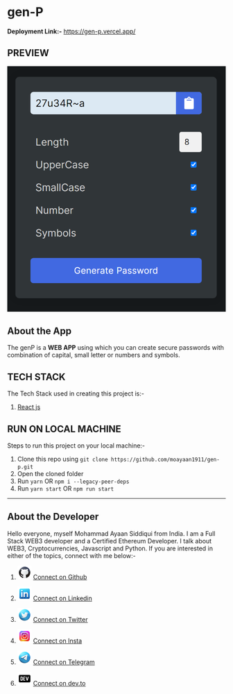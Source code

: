 # gen-P

**Deployment Link:-** https://gen-p.vercel.app/

## PREVIEW

![Alt text](public/preview.png "preview")

## About the App

The genP is a **WEB APP** using which you can create secure passwords with combination of capital, small letter or numbers and symbols.

## TECH STACK

The Tech Stack used in creating this project is:-

1.  [React js](https://reactjs.org/)

## RUN ON LOCAL MACHINE

Steps to run this project on your local machine:-

1. Clone this repo using
   `git clone https://github.com/moayaan1911/gen-p.git`
2. Open the cloned folder
3. Run `yarn` OR `npm i --legacy-peer-deps`
4. Run `yarn start` OR `npm run start`

---

## About the Developer

Hello everyone, myself Mohammad Ayaan Siddiqui from India. I am a Full Stack WEB3 developer and a Certified Ethereum Developer. I talk about WEB3, Cryptocurrencies, Javascript and Python. If you are interested in either of the topics, connect with me below:-

1. ![Alt text](public/github.png "github") [Connect on Github](https://github.com/moayaan1911)

2. ![Alt text](public/linkedin.png "linkedin") [Connect on Linkedin](www.linkedin.com/in/ayaaneth)

3. ![Alt text](public/twitter.png "twitter") [Connect on Twitter](https://www.twitter.com/usdisshitcoin)

4. ![Alt text](public/insta.png "insta") [Connect on Insta](https://www.instagram.com/moayaan_1911)

5. ![Alt text](public/telegram.png "telegram") [Connect on Telegram](https://t.me/usdisshitcoin)

6. ![Alt text](public/dev.png "dev") [Connect on dev.to](https://dev.to/moayaan1911)
